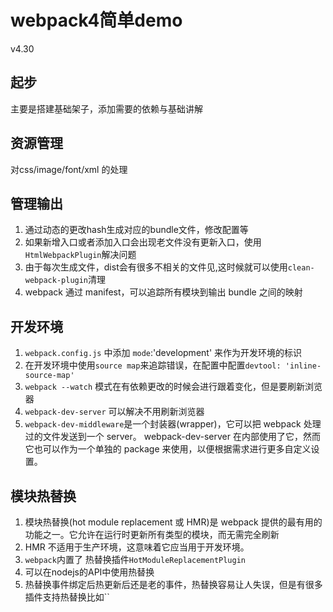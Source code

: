 # webpack4简单demo

v4.30

## 起步

主要是搭建基础架子，添加需要的依赖与基础讲解

## 资源管理

对css/image/font/xml 的处理

## 管理输出

1. 通过动态的更改hash生成对应的bundle文件，修改配置等
2. 如果新增入口或者添加入口会出现老文件没有更新入口，使用`HtmlWebpackPlugin`解决问题
3. 由于每次生成文件，dist会有很多不相关的文件见,这时候就可以使用`clean-webpack-plugin`清理
4. webpack 通过 manifest，可以追踪所有模块到输出 bundle 之间的映射

## 开发环境

1. `webpack.config.js` 中添加 `mode`:'development' 来作为开发环境的标识
2. 在开发环境中使用`source map`来追踪错误，在配置中配置`devtool: 'inline-source-map'`
3. `webpack --watch` 模式在有依赖更改的时候会进行跟着变化，但是要刷新浏览器
4. `webpack-dev-server` 可以解决不用刷新浏览器
5. `webpack-dev-middleware`是一个封装器(wrapper)，它可以把 webpack 处理过的文件发送到一个 server。 webpack-dev-server 在内部使用了它，然而它也可以作为一个单独的 package 来使用，以便根据需求进行更多自定义设置。

## 模块热替换

1. 模块热替换(hot module replacement 或 HMR)是 webpack 提供的最有用的功能之一。它允许在运行时更新所有类型的模块，而无需完全刷新
2. HMR 不适用于生产环境，这意味着它应当用于开发环境。
3. `webpack`内置了 热替换插件`HotModuleReplacementPlugin`
4. 可以在nodejs的API中使用热替换
5. 热替换事件绑定后热更新后还是老的事件，热替换容易让人失误，但是有很多插件支持热替换比如``
